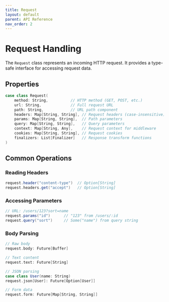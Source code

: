```yaml
---
title: Request
layout: default
parent: API Reference
nav_order: 2
---
```


# Request Handling

The `Request` class represents an incoming HTTP request. It provides a type-safe interface for accessing request data.

## Properties

```scala
case class Request(
    method: String,          // HTTP method (GET, POST, etc.)
    url: String,             // Full request URL
    path: String,            // URL path component
    headers: Map[String, String], // Request headers (case-insensitive)
    params: Map[String, String],  // Path parameters
    query: Map[String, String],   // Query parameters
    context: Map[String, Any],    // Request context for middleware
    cookies: Map[String, String], // Request cookies
    finalizers: List[Finalizer]   // Response transform functions
)
```

## Common Operations

### Reading Headers
```scala
request.header("content-type")  // Option[String]
request.headers.get("accept")   // Option[String]
```

### Accessing Parameters
```scala
// URL: /users/123?sort=name
request.params("id")      // "123" from /users/:id
request.query("sort")     // Some("name") from query string
```

### Body Parsing
```scala
// Raw body
request.body: Future[Buffer]

// Text content
request.text: Future[String]

// JSON parsing
case class User(name: String)
request.json[User]: Future[Option[User]]

// Form data
request.form: Future[Map[String, String]]
```
